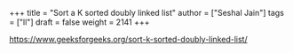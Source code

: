 +++
title = "Sort a K sorted doubly linked list"
author = ["Seshal Jain"]
tags = ["ll"]
draft = false
weight = 2141
+++

<https://www.geeksforgeeks.org/sort-k-sorted-doubly-linked-list/>
